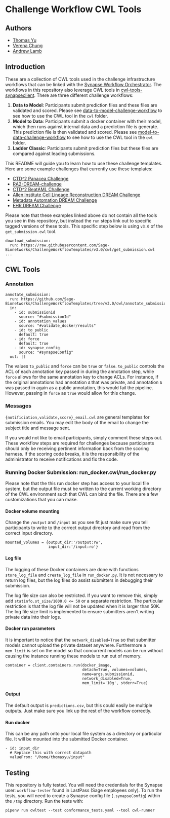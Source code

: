 # Challenge Workflow CWL Tools

## Authors
* [Thomas Yu](https://github.com/thomasyu888)
* [Verena Chung](https://github.com/vpchung)
* [Andrew Lamb](https://github.com/andrewelamb)

## Introduction

These are a collection of CWL tools used in the challenge infrastructure workflows that can be linked with the [Synapse Workflow Orchestrator](https://github.com/Sage-Bionetworks/SynapseWorkflowOrchestrator).  The workflows in this repository also leverage CWL tools in [cwl-tools-synapseclient](https://github.com/Sage-Bionetworks-Workflows/cwl-tool-synapseclient). There are three different challenge workflows:

1. **Data to Model**: Participants submit prediction files and these files are validated and scored.  Please see [data-to-model-challenge-workflow](https://github.com/Sage-Bionetworks-Challenges/data-to-model-challenge-workflow) to see how to use the CWL tool in the `cwl` folder.
1. **Model to Data**: Participants submit a docker container with their model, which then runs against internal data and a prediction file is generate.  This prediction file is then validated and scored. Please see [model-to-data-challenge-workflow](https://github.com/Sage-Bionetworks-Challenges/model-to-data-challenge-workflow) to see how to use the CWL tool in the `cwl` folder.
1. **Ladder Classic**: Participants submit prediction files but these files are compared against leading submissions.

This README will guide you to learn how to use these challenge templates.  Here are some example challenges that currently use these templates: 

* [CTD^2 Panacea Challenge](https://github.com/Sage-Bionetworks/CTDD-Panacea-Challenge)
* [RA2-DREAM-challenge](https://github.com/Sage-Bionetworks/RA2-dream-workflows)
* [CTD^2 BeatAML Challenge](https://github.com/Sage-Bionetworks/CTD2-BeatAML-Challenge)
* [Allen Institute Cell Lineage Reconstruction DREAM Challenge](https://github.com/Sage-Bionetworks/Allen-DREAM-Challenge)
* [Metadata Automation DREAM Challenge](https://github.com/Sage-Bionetworks/metadata-automation-challenge/tree/master/workflow)
* [EHR DREAM Challenge](https://github.com/Sage-Bionetworks/EHR-challenge)

Please note that these examples linked above do not contain all the tools you see in this repository, but instead the `run` steps link out to specific tagged versions of these tools.  This specific step below is using `v3.0` of the `get_submission.cwl` tool.

```
download_submission:
  run: https://raw.githubusercontent.com/Sage-Bionetworks/ChallengeWorkflowTemplates/v3.0/cwl/get_submission.cwl
...
```


## CWL Tools

### Annotation
```
annotate_submission:
  run: https://github.com/Sage-Bionetworks/ChallengeWorkflowTemplates/tree/v3.0/cwl/annotate_submission.cwl
  in:
    - id: submissionid
      source: "#submissionId"
    - id: annotation_values
      source: "#validate_docker/results"
    - id: to_public
      default: true
    - id: force
      default: true
    - id: synapse_config
      source: "#synapseConfig"
  out: []
```
The values `to_public` and `force` can be `true` or `false`.  `to_public` controls the ACL of each annotation key passed in during the annotation step, while `force` allows for the same annotation key to change ACLs.  For instance, if the original annotations had annotation `A` that was private, and annotation `A` was passed in again as a public annotation, this would fail the pipeline.  However, passing in `force` as `true` would allow for this change.

### Messages

`{notificiation,validate,score}_email.cwl` are general templates for submission emails.  You may edit the body of the email to change the subject title and message sent.

If you would not like to email participants, simply comment these steps out.  These workflow steps are required for challenges because participants should only be receiving pertinent information back from the scoring harness.  If the scoring code breaks, it is the responsibility of the administrator to receive notifications and fix the code.

### Running Docker Submission: run_docker.cwl/run_docker.py

Please note that the this run docker step has access to your local file system, but the output file must be written to the current working directory of the CWL environment such that CWL can bind the file.  There are a few customizations that you can make.

#### Docker volume mounting

Change the `/output` and `/input` as you see fit just make sure you tell participants to write to the correct output directory and read from the correct input directory.

```
mounted_volumes = {output_dir:'/output:rw',
                   input_dir:'/input:ro'}
```

#### Log file

The logging of these Docker containers are done with functions `store_log_file` and `create_log_file` in `run_docker.py`. It is not necessary to return log files, but the log files do assist submitters in debugging their submission.

The log file size can also be restricted.  If you want to remove this, simply add `statinfo.st_size/1000.0 <= 50` or a separate restriction.  The particular restriction is that the log file will not be updated when it is larger than 50K.  The log file size limit is implemented to ensure submitters aren't writing private data into their logs.

#### Docker run parameters

It is important to notice that the `network_disabled=True` so that submitter models cannot upload the private dataset anywhere.  Furthermore a `mem_limit` is set on the model so that concurrent models can be run without causing the instance running these models to run out of memory.

```
container = client.containers.run(docker_image,
                                  detach=True, volumes=volumes,
                                  name=args.submissionid,
                                  network_disabled=True,
                                  mem_limit='10g', stderr=True)
```

#### Output

The default output is `predictions.csv`, but this could easily be multiple outputs.  Just make sure you link up the rest of the workflow correctly.


#### Run docker

This can be any path onto your local file system as a directory or particular file.  It will be mounted into the submitted Docker container.

```
- id: input_dir
  # Replace this with correct datapath
  valueFrom: "/home/thomasyu/input"
```

## Testing

This repository is fully tested.  You will need the credentials for the Synapse user: `workflow-tester` found in LastPass (Sage employees only).  To run the tests, you will need to create a Synapse config file (`.synapseConfig`) within the `/tmp` directory. Run the tests with:

```
pipenv run cwltest --test conformance_tests.yaml --tool cwl-runner
```